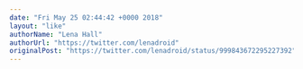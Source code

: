 ```yaml
---
date: "Fri May 25 02:44:42 +0000 2018"
layout: "like"
authorName: "Lena Hall"
authorUrl: "https://twitter.com/lenadroid"
originalPost: "https://twitter.com/lenadroid/status/999843672295227392"
---
```

